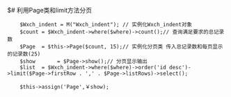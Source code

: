 $# 利用Page类和limit方法分页

        $Wxch_indent = M("Wxch_indent"); // 实例化Wxch_indent对象
        $count = $Wxch_indent->where($where)->count();// 查询满足要求的总记录数
        $Page  = $this->Page($count, 15);// 实例化分页类 传入总记录数和每页显示的记录数(25)
        $show       = $Page->show();// 分页显示输出
        $list  = $Wxch_indent->where($where)->order('id desc')->limit($Page->firstRow . ',' . $Page->listRows)->select();

        $this->assign('Page',￥show);


